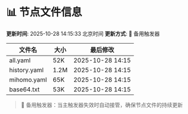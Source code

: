 # 📊 节点文件信息

**更新时间**: 2025-10-28 14:15:33 北京时间
**更新方式**: 🔄 备用触发器

| 文件名 | 大小 | 最后修改 |
|--------|------|----------|
| all.yaml | 52K | 2025-10-28 14:15 |
| history.yaml | 1.2M | 2025-10-28 14:15 |
| mihomo.yaml | 65K | 2025-10-28 14:15 |
| base64.txt | 53K | 2025-10-28 14:15 |

> 🔄 备用触发器：当主触发器失效时自动接管，确保节点文件的持续更新
